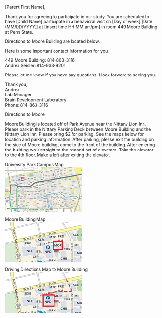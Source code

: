 [Parent First Name],

Thank you for agreeing to participate in our study. You are scheduled to have [Child Name] participate in a behavioral visit on [Day of week] [Date (MM/DD/YYYY)] at [insert time HH:MM am/pm] in room 449 Moore Building at Penn State. 

Directions to Moore Building are located below.

Here is some important contact information for you:

449 Moore Building: 814-863-3116  
Andrea Seisler: 814-933-9201

Please let me know if you have any questions. I look forward to seeing you.

Thank you,  
Andrea   
Lab Manager  
Brain Development Laboratory  
Phone: 814-863-3116  


Directions to Moore 

Moore Building is located off of Park Avenue near the Nittany Lion Inn. Please park in the Nittany Parking Deck between Moore Building and the Nittany Lion Inn. Please bring $2 for parking. See the maps below for location and parking information. After parking, please exit the building on the side of Moore building, come to the front of the building. After entering the building walk straight to the second set of elevators.  Take the elevator to the 4th floor.  Make a left after exiting the elevator. 

University Park Campus Map  
<IMG SRC="/imgs/Campus_Map_Moore.jpg" ALT="Campus Map" align="center" width="50%">  

Moore Building Map  
<IMG SRC="/imgs/Campus_Map_Zoom_Moore.jpg" ALT="Moore Building" align="center" width="50%">  


Driving Directions Map to Moore Building  
<IMG SRC="/imgs/Campus_Map_Moore_Parking.jpg" ALT="Nittany Parking Deck" align="center" width="50%">  


